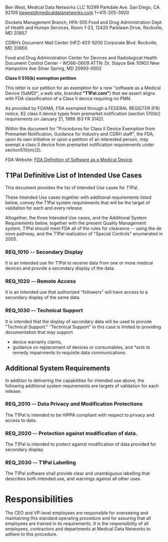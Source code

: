 

Ben West,
Medical Data Networks LLC
10299 Parkdale Ave.
San Diego, CA. 92109
bewest@medicaldatanetworks.com
1+415-205-3920

Dockets Management Branch, HFA-305
Food and Drug Administration
Dept. of Health and Human Services,
Room 1-23, 12420 Parklawn Drive,
Rockville, MD 20857

CDRH’s Document Mail Center (HFZ-401)
9200 Corporate Blvd. 
Rockville, MD  20850.  

Food and Drug Administration
Center for Devices and Radiological Health
Document Control Center - WO66-G609
ATTN:  Dr. Stayce Bek
10903 New Hampshire Ave
Silver Spring, MD 20993-0002


__Class II 510(k) exemption petition__

This letter is our petition for an exemption for a 
new "software as a Medical Device (SaMD)", a web site,
branded __"T1Pal.com"__) 
that we assert aligns with FDA classification of a Class II device requiring no PMN.

As provided by FDAMA, FDA exempted through a FEDERAL REGISTER (FR) notice, 62 class II 
device types from premarket notification (section 510(k)) requirements on January 21, 1998 (63 FR 3142). 

Within the document for "Procedures for Class II Device Exemption from
Premarket Notification, Guidance for Industry and CDRH staff", the
FDA, upon its own initiative or upon a petition of an interested person, 
may exempt a class II device from premarket notification requirements under section510(m)(2).  

FDA Website:  [FDA Definition of Software as a Medical Device](https://www.fda.gov/medical-devices/digital-health/software-medical-device-samd).


## T1Pal Definitive List of Intended Use Cases

This document provides the list of Intended Use cases for T1Pal.

These Intended Use cases together with additional requirements listed below,
convey the T1Pal system requirements that will be the target of validation for each and every release. 

Altogether, the three Intended Use cases, and the Additional System Requirements below, together with the present Quality Management system, T1Pal should meet FDA all of the rules for clearance -- using the de novo pathway, and the T1Pal realization of "Special Controls" enumerated in 2005.


### REQ_1010 -- Secondary Display
It is an intended use for T1Pal to receive data from one or more medical devices and provide a secondary 
display of the data.

### REQ_1020 -- Remote Access

It is an intended use that authorized "followers" will have access to a secondary display of the same data.

### REQ_1030 -- Technical Support

It is intended that the display of secondary data will be used to provide "Technical Support."  "Technical Support" in this
case is limited to providing documentation that may support 
* device warranty claims, 
* guidance on replacement of devices or consumables, and 
*acts
to remedy impairments to requisite data communications.

## Additional System Requirements

In addition to delivering the capabilities for intended use above, the following additional system requirements are targets of validation for each release.

### REQ_2010 -- Data Privacy and Modification Protections

The T1Pal is intended to be HIPPA compliant with respect to privacy and access to data.

### REQ_2020 -- Protection against modification of data.

The T1Pal is intended to protect against modification of data provided for secondary display.

### REQ_2030 -- T1Pal Labelling

The T1Pal software shall provide clear and unambiguous labelling that describes both intended use, and warnings against all other uses.


# Responsibilities
The CEO and VP-level employees are responsible for overseeing and maintaining this standard operating procedure and for assuring that all employees are trained in its requirements.
It is the responsibility of all employees, contractors and departments at Medical Data Networks to adhere to this procedure.
